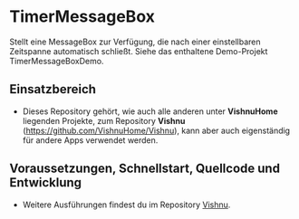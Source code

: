 # TimerMessageBox
Stellt eine MessageBox zur Verfügung, die nach einer einstellbaren Zeitspanne automatisch schließt.
Siehe das enthaltene Demo-Projekt TimerMessageBoxDemo.

## Einsatzbereich

  - Dieses Repository gehört, wie auch alle anderen unter **VishnuHome** liegenden Projekte, zum
   Repository **Vishnu** (https://github.com/VishnuHome/Vishnu), kann aber auch eigenständig für andere Apps verwendet werden.

## Voraussetzungen, Schnellstart, Quellcode und Entwicklung

  - Weitere Ausführungen findest du im Repository [Vishnu](https://github.com/VishnuHome/Vishnu).
